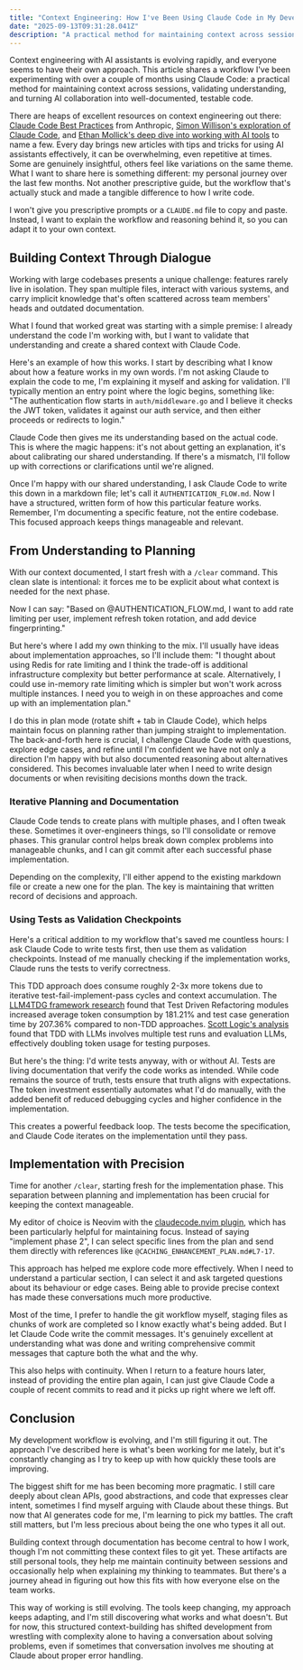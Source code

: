 ```yaml
---
title: "Context Engineering: How I've Been Using Claude Code in My Development Workflow"
date: "2025-09-13T09:31:28.041Z"
description: "A practical method for maintaining context across sessions, validating understanding, and turning AI collaboration into well-documented, testable code."
---
```


Context engineering with AI assistants is evolving rapidly, and everyone seems to have their own approach. This article shares a workflow I've been experimenting with over a couple of months using Claude Code: a practical method for maintaining context across sessions, validating understanding, and turning AI collaboration into well-documented, testable code.

There are heaps of excellent resources on context engineering out there: [Claude Code Best Practices](https://www.anthropic.com/engineering/claude-code-best-practices) from Anthropic, [Simon Willison's exploration of Claude Code](https://youtu.be/IS_y40zY-hc?si=tgSP87N5SYlrMDnD), and [Ethan Mollick's deep dive into working with AI tools](https://www.youtube.com/watch?v=fHWFF_pnqDk) to name a few. Every day brings new articles with tips and tricks for using AI assistants effectively, it can be overwhelming, even repetitive at times. Some are genuinely insightful, others feel like variations on the same theme. What I want to share here is something different: my personal journey over the last few months. Not another prescriptive guide, but the workflow that's actually stuck and made a tangible difference to how I write code.

I won't give you prescriptive prompts or a `CLAUDE.md` file to copy and paste. Instead, I want to explain the workflow and reasoning behind it, so you can adapt it to your own context.

## Building Context Through Dialogue

Working with large codebases presents a unique challenge: features rarely live in isolation. They span multiple files, interact with various systems, and carry implicit knowledge that's often scattered across team members' heads and outdated documentation.

What I found that worked great was starting with a simple premise: I already understand the code I'm working with, but I want to validate that understanding and create a shared context with Claude Code.

Here's an example of how this works. I start by describing what I know about how a feature works in my own words. I'm not asking Claude to explain the code to me, I'm explaining it myself and asking for validation. I'll typically mention an entry point where the logic begins, something like: "The authentication flow starts in `auth/middleware.go` and I believe it checks the JWT token, validates it against our auth service, and then either proceeds or redirects to login."

Claude Code then gives me its understanding based on the actual code. This is where the magic happens: it's not about getting an explanation, it's about calibrating our shared understanding. If there's a mismatch, I'll follow up with corrections or clarifications until we're aligned.

Once I'm happy with our shared understanding, I ask Claude Code to write this down in a markdown file; let's call it `AUTHENTICATION_FLOW.md`. Now I have a structured, written form of how this particular feature works. Remember, I'm documenting a specific feature, not the entire codebase. This focused approach keeps things manageable and relevant.

## From Understanding to Planning

With our context documented, I start fresh with a `/clear` command. This clean slate is intentional: it forces me to be explicit about what context is needed for the next phase.

Now I can say: "Based on @AUTHENTICATION_FLOW.md, I want to add rate limiting per user, implement refresh token rotation, and add device fingerprinting."

But here's where I add my own thinking to the mix. I'll usually have ideas about implementation approaches, so I'll include them: "I thought about using Redis for rate limiting and I think the trade-off is additional infrastructure complexity but better performance at scale. Alternatively, I could use in-memory rate limiting which is simpler but won't work across multiple instances. I need you to weigh in on these approaches and come up with an implementation plan."

I do this in plan mode (rotate shift + tab in Claude Code), which helps maintain focus on planning rather than jumping straight to implementation. The back-and-forth here is crucial, I challenge Claude Code with questions, explore edge cases, and refine until I'm confident we have not only a direction I'm happy with but also documented reasoning about alternatives considered. This becomes invaluable later when I need to write design documents or when revisiting decisions months down the track.

### Iterative Planning and Documentation

Claude Code tends to create plans with multiple phases, and I often tweak these. Sometimes it over-engineers things, so I'll consolidate or remove phases. This granular control helps break down complex problems into manageable chunks, and I can git commit after each successful phase implementation.

Depending on the complexity, I'll either append to the existing markdown file or create a new one for the plan. The key is maintaining that written record of decisions and approach.

### Using Tests as Validation Checkpoints

Here's a critical addition to my workflow that's saved me countless hours: I ask Claude Code to write tests first, then use them as validation checkpoints. Instead of me manually checking if the implementation works, Claude runs the tests to verify correctness.

This TDD approach does consume roughly 2-3x more tokens due to iterative test-fail-implement-pass cycles and context accumulation. The [LLM4TDG framework research](https://cybersecurity.springeropen.com/articles/10.1186/s42400-024-00335-4) found that Test Driven Refactoring modules increased average token consumption by 181.21% and test case generation time by 207.36% compared to non-TDD approaches. [Scott Logic's analysis](https://blog.scottlogic.com/2023/12/18/implementing-cost-effective-test-driven-development-in-an-llm-application.html) found that TDD with LLMs involves multiple test runs and evaluation LLMs, effectively doubling token usage for testing purposes.

But here's the thing: I'd write tests anyway, with or without AI. Tests are living documentation that verify the code works as intended. While code remains the source of truth, tests ensure that truth aligns with expectations. The token investment essentially automates what I'd do manually, with the added benefit of reduced debugging cycles and higher confidence in the implementation.

This creates a powerful feedback loop. The tests become the specification, and Claude Code iterates on the implementation until they pass.

## Implementation with Precision

Time for another `/clear`, starting fresh for the implementation phase. This separation between planning and implementation has been crucial for keeping the context manageable.

My editor of choice is Neovim with the [claudecode.nvim plugin](https://github.com/coder/claudecode.nvim), which has been particularly helpful for maintaining focus. Instead of saying "implement phase 2", I can select specific lines from the plan and send them directly with references like `@CACHING_ENHANCEMENT_PLAN.md#L7-17`.

This approach has helped me explore code more effectively. When I need to understand a particular section, I can select it and ask targeted questions about its behaviour or edge cases. Being able to provide precise context has made these conversations much more productive.

Most of the time, I prefer to handle the git workflow myself, staging files as chunks of work are completed so I know exactly what's being added. But I let Claude Code write the commit messages. It's genuinely excellent at understanding what was done and writing comprehensive commit messages that capture both the what and the why.

This also helps with continuity. When I return to a feature hours later, instead of providing the entire plan again, I can just give Claude Code a couple of recent commits to read and it picks up right where we left off.

## Conclusion

My development workflow is evolving, and I'm still figuring it out. The approach I've described here is what's been working for me lately, but it's constantly changing as I try to keep up with how quickly these tools are improving.

The biggest shift for me has been becoming more pragmatic. I still care deeply about clean APIs, good abstractions, and code that expresses clear intent, sometimes I find myself arguing with Claude about these things. But now that AI generates code for me, I'm learning to pick my battles. The craft still matters, but I'm less precious about being the one who types it all out.

Building context through documentation has become central to how I work, though I'm not committing these context files to git yet. These artifacts are still personal tools, they help me maintain continuity between sessions and occasionally help when explaining my thinking to teammates. But there's a journey ahead in figuring out how this fits with how everyone else on the team works.

This way of working is still evolving. The tools keep changing, my approach keeps adapting, and I'm still discovering what works and what doesn't. But for now, this structured context-building has shifted development from wrestling with complexity alone to having a conversation about solving problems, even if sometimes that conversation involves me shouting at Claude about proper error handling.

